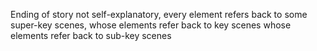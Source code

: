 Ending of story not self-explanatory, every element refers back to some super-key scenes, whose elements refer back to key scenes whose elements refer back to sub-key scenes